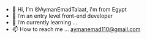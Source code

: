 - 👋 Hi, I’m @AymanEmadTalaat, i'm from Egypt
- 👀 I’m an entry level front-end developer
- 🌱 I’m currently learning ...
- 📫 How to reach me ... aymanemad110@gmail.com

<!---
AymanEmadTalaat/AymanEmadTalaat is a ✨ special ✨ repository because its `README.md` (this file) appears on your GitHub profile.
You can click the Preview link to take a look at your changes.
--->
